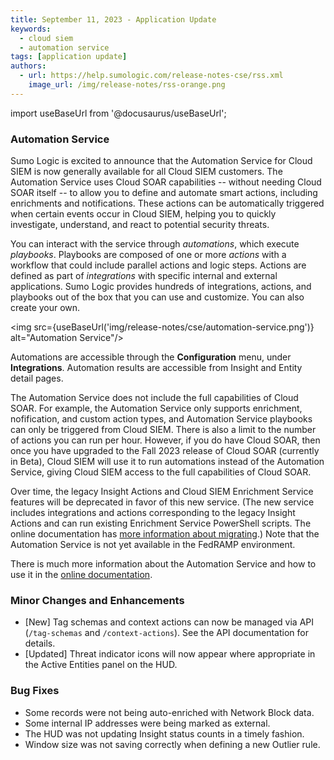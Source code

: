 ```yaml
---
title: September 11, 2023 - Application Update
keywords:
  - cloud siem
  - automation service
tags: [application update]
authors:
  - url: https://help.sumologic.com/release-notes-cse/rss.xml
    image_url: /img/release-notes/rss-orange.png
---
```


import useBaseUrl from '@docusaurus/useBaseUrl';

### Automation Service

Sumo Logic is excited to announce that the Automation Service for Cloud SIEM is now generally available for all Cloud SIEM customers. The Automation Service uses Cloud SOAR capabilities -- without needing Cloud SOAR itself -- to allow you to define and automate smart actions, including enrichments and notifications. These actions can be automatically triggered when certain events occur in Cloud SIEM, helping you to quickly investigate, understand, and react to potential security threats.

You can interact with the service through *automations*, which execute *playbooks*. Playbooks are composed of one or more *actions* with a workflow that could include parallel actions and logic steps. Actions are defined as part of *integrations* with specific internal and external applications. Sumo Logic provides hundreds of integrations, actions, and playbooks out of the box that you can use and customize. You can also create your own.

<img src={useBaseUrl('img/release-notes/cse/automation-service.png')} alt="Automation Service"/>

Automations are accessible through the **Configuration** menu, under **Integrations**. Automation results are accessible from Insight and Entity detail pages.

The Automation Service does not include the full capabilities of Cloud SOAR. For example, the Automation Service only supports enrichment, nofification, and custom action types, and Automation Service playbooks can only be triggered from Cloud SIEM. There is also a limit to the number of actions you can run per hour. However, if you do have Cloud SOAR, then once you have upgraded to the Fall 2023 release of Cloud SOAR (currently in Beta), Cloud SIEM will use it to run automations instead of the Automation Service, giving Cloud SIEM access to the full capabilities of Cloud SOAR. 

Over time, the legacy Insight Actions and Cloud SIEM Enrichment Service features will be deprecated in favor of this new service. (The new service includes integrations and actions corresponding to the legacy Insight Actions and can run existing Enrichment Service PowerShell scripts. The online documentation has [more information about migrating](/docs/cse/automation-service/automation-service-automations/#replace-legacy-actions-and-enrichments).) Note that the Automation Service is not yet available in the FedRAMP environment. 

There is much more information about the Automation Service and how to use it in the [online documentation](/docs/cse/automation-service/).

### Minor Changes and Enhancements

* [New] Tag schemas and context actions can now be managed via API (`/tag-schemas` and `/context-actions`). See the API documentation for details.
* [Updated] Threat indicator icons will now appear where appropriate in the Active Entities panel on the HUD.

### Bug Fixes

* Some records were not being auto-enriched with Network Block data.
* Some internal IP addresses were being marked as external.
* The HUD was not updating Insight status counts in a timely fashion.
* Window size was not saving correctly when defining a new Outlier rule.
